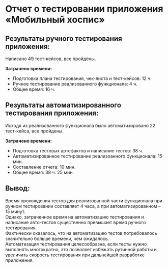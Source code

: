 # Отчет о тестировании приложения «Мобильный хоспис»

## Результаты ручного тестирования приложения: 
Написано 49 тест-кейсов, все пройдены.  
   
**Затрачено времени:**    
* Подготовка плана тестирования, чек-листа и тест-кейсов: 12 ч.  
* Ручное тестирование реализованного функционала: 4 ч.  
* Общее время: 16 ч.  

## Результаты автоматизированного тестирования приложения:
Исходя из реализованного функционала было автоматизировано 22 тест-кейса, все пройдены.   

**Затрачено времени:**  
* Подготовка тестовых артефактов и написание тестов: 38 ч.   
* Автоматизированное тестирование реализоанного функционала: 15 мин.    
* Составление отчета: 10 мин.   
* Общее время: 38 ч. 25 мин.  

## Вывод: 
Время прохождения тестов для реализованной части функционала при ручном тестировании составляет 4 часа, а при автоматизированном – 15 минут.    
Однако, затраченное время на автоматизацию тестирования и написание авто-тестов существенно превышает время ручного тестирования.     
Фактически оказалось, что на автоматизацию тестов потребовалось значительно больше времени, чем ожидалось.     
Автоматизация тестирования целесообразна, если тесты нужно выполнять многократно, это позволяет избежать рутинной работы и увеличить скорость тестирования при дальнейшей разработке приложения.     
   
